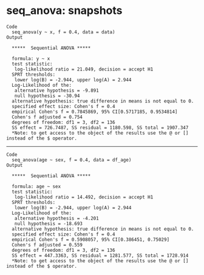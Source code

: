# seq_anova: snapshots

    Code
      seq_anova(y ~ x, f = 0.4, data = data)
    Output
      
      *****  Sequential ANOVA *****
      
      formula: y ~ x
      test statistic:
       log-likelihood ratio = 21.049, decision = accept H1
      SPRT thresholds:
       lower log(B) = -2.944, upper log(A) = 2.944
      Log-Likelihood of the:
       alternative hypothesis = -9.891
       null hypothesis = -30.94
      alternative hypothesis: true difference in means is not equal to 0.
      specified effect size: Cohen's f = 0.4
      empirical Cohen's f = 0.7845869, 95% CI[0.5717185, 0.9534814]
      Cohen's f adjusted = 0.754
      degrees of freedom: df1 = 3, df2 = 136
      SS effect = 726.7487, SS residual = 1180.598, SS total = 1907.347
      *Note: to get access to the object of the results use the @ or [] instead of the $ operator.

---

    Code
      seq_anova(age ~ sex, f = 0.4, data = df_age)
    Output
      
      *****  Sequential ANOVA *****
      
      formula: age ~ sex
      test statistic:
       log-likelihood ratio = 14.492, decision = accept H1
      SPRT thresholds:
       lower log(B) = -2.944, upper log(A) = 2.944
      Log-Likelihood of the:
       alternative hypothesis = -4.201
       null hypothesis = -18.693
      alternative hypothesis: true difference in means is not equal to 0.
      specified effect size: Cohen's f = 0.4
      empirical Cohen's f = 0.5908057, 95% CI[0.386451, 0.75029]
      Cohen's f adjusted = 0.559
      degrees of freedom: df1 = 3, df2 = 136
      SS effect = 447.3363, SS residual = 1281.577, SS total = 1728.914
      *Note: to get access to the object of the results use the @ or [] instead of the $ operator.

